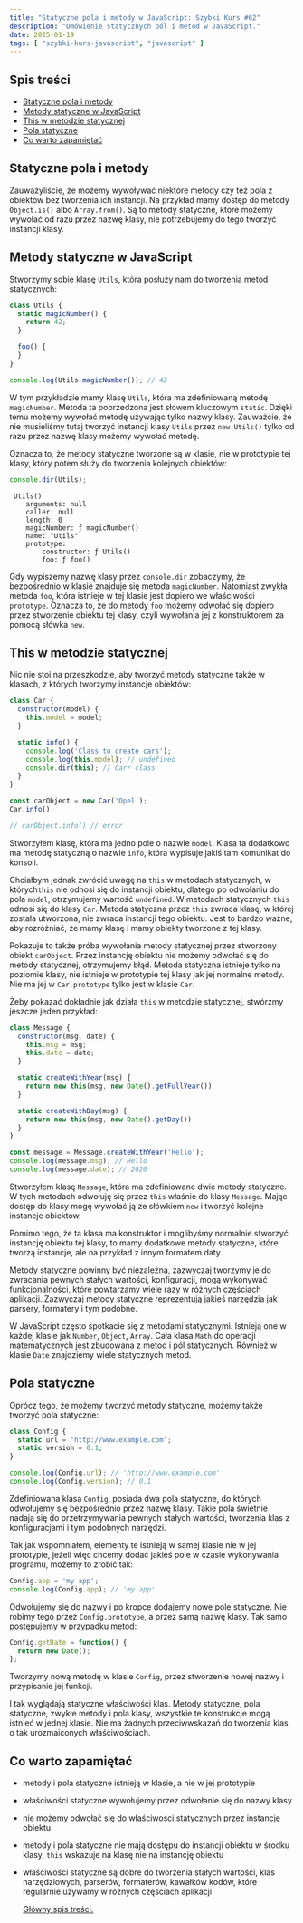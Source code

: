 ```yaml
---
title: "Statyczne pola i metody w JavaScript: Szybki Kurs #62"
description: "Omówienie statycznych pól i metod w JavaScript."
date: 2025-01-19
tags: [ "szybki-kurs-javascript", "javascript" ]
---
```


## Spis treści
* [Statyczne pola i metody](#statyczne-pola-i-metody)
* [Metody statyczne w JavaScript](#metody-statyczne-w-javascript)
* [This w metodzie statycznej](#this-w-metodzie-statycznej)
* [Pola statyczne](#pola-statyczne)
* [Co warto zapamiętać](#co-warto-zapamietac)

## <span id="statyczne-pola-i-metody">Statyczne pola i metody</span>

Zauważyliście, że możemy wywoływać niektóre metody czy też pola z obiektów bez tworzenia ich instancji. Na przykład mamy dostęp do metody `Object.is()` albo `Array.from()`. Są to metody statyczne, które możemy wywołać od razu przez nazwę klasy, nie potrzebujemy do tego tworzyć instancji klasy.

## <span id="metody-statyczne-w-javascript">Metody statyczne w JavaScript</span>

Stworzymy sobie klasę `Utils`, która posłuży nam do tworzenia metod statycznych:

```javascript
class Utils {
  static magicNumber() {
    return 42;
  }

  foo() {
  }
}

console.log(Utils.magicNumber()); // 42
```

W tym przykładzie mamy klasę `Utils`, która ma zdefiniowaną metodę `magicNumber`. Metoda ta poprzedzona jest słowem kluczowym `static`. Dzięki temu możemy wywołać metodę używając tylko nazwy klasy. Zauważcie, że nie musieliśmy tutaj tworzyć instancji klasy `Utils` przez `new Utils()` tylko od razu
przez nazwę klasy możemy wywołać metodę.

Oznacza to, że metody statyczne tworzone są w klasie, nie w prototypie tej klasy, który potem służy do tworzenia kolejnych obiektów:

```javascript
console.dir(Utils);
```

```text
 Utils()
	arguments: null
	caller: null
	length: 0
	magicNumber: ƒ magicNumber()
	name: "Utils"
	prototype:
		constructor: ƒ Utils()
		foo: ƒ foo()
```

Gdy wypiszemy nazwę klasy przez `console.dir` zobaczymy, że bezpośrednio w klasie znajduje się metoda `magicNumber`. Natomiast zwykła metoda `foo`, która istnieje w tej klasie jest dopiero we właściwości `prototype`. Oznacza to, że do metody `foo` możemy odwołać się dopiero przez stworzenie obiektu
tej klasy, czyli wywołania jej z konstruktorem za pomocą słówka `new`.

## <span id="this-w-metodzie-statycznej">This w metodzie statycznej</span>

Nic nie stoi na przeszkodzie, aby tworzyć metody statyczne także w klasach, z których tworzymy instancje obiektów:

```javascript
class Car {
  constructor(model) {
    this.model = model;
  }

  static info() {
    console.log('Class to create cars');
    console.log(this.model); // undefined
    console.dir(this); // Carr class
  }
}

const carObject = new Car('Opel');
Car.info();

// carObject.info() // error
```

Stworzyłem klasę, która ma jedno pole o nazwie `model`. Klasa ta dodatkowo ma metodę statyczną o nazwie `info`, która wypisuje jakiś tam komunikat do konsoli.

Chciałbym jednak zwrócić uwagę na `this` w metodach statycznych, w których`this` nie odnosi się do instancji obiektu, dlatego po odwołaniu do pola `model`, otrzymujemy wartość `undefined`. W metodach statycznych `this` odnosi się do klasy `Car`. Metoda statyczna przez `this` zwraca klasę, w której
została utworzona, nie zwraca instancji tego obiektu. Jest to bardzo ważne, aby rozróżniać, że mamy klasę i mamy obiekty tworzone z tej klasy.

Pokazuje to także próba wywołania metody statycznej przez stworzony obiekt `carObject`. Przez instancję obiektu nie możemy odwołać się do metody statycznej, otrzymujemy błąd. Metoda statyczna istnieje tylko na poziomie klasy, nie istnieje w prototypie tej klasy jak jej normalne metody. Nie ma jej
w `Car.prototype` tylko jest w klasie `Car`.

Żeby pokazać dokładnie jak działa `this` w metodzie statycznej, stwórzmy jeszcze jeden przykład:

```javascript
class Message {
  constructor(msg, date) {
    this.msg = msg;
    this.date = date;
  }

  static createWithYear(msg) {
    return new this(msg, new Date().getFullYear())
  }

  static createWithDay(msg) {
    return new this(msg, new Date().getDay())
  }
}

const message = Message.createWithYear('Hello');
console.log(message.msg); // Hello
console.log(message.date); // 2020
```

Stworzyłem klasę `Message`, która ma zdefiniowane dwie metody statyczne. W tych metodach odwołuję się przez `this`
właśnie do klasy `Message`. Mając dostęp do klasy mogę wywołać ją ze słówkiem `new` i tworzyć kolejne instancje obiektów.

Pomimo tego, że ta klasa ma konstruktor i moglibyśmy normalnie stworzyć instancję obiektu tej klasy, to mamy dodatkowe metody statyczne, które tworzą instancje, ale na przykład z innym formatem daty.

Metody statyczne powinny być niezależna, zazwyczaj tworzymy je do zwracania pewnych stałych wartości, konfiguracji, mogą wykonywać funkcjonalności, które powtarzamy wiele razy w różnych częściach aplikacji. Zazwyczaj metody statyczne reprezentują jakieś narzędzia jak parsery, formatery i tym
podobne.

W JavaScript często spotkacie się z metodami statycznymi. Istnieją one w każdej klasie jak `Number`, `Object`, `Array`. Cała klasa `Math` do operacji matematycznych jest zbudowana z metod i pól statycznych. Również w klasie `Date`
znajdziemy wiele statycznych metod.

## <span id="pola-statyczne">Pola statyczne</span>

Oprócz tego, że możemy tworzyć metody statyczne, możemy także tworzyć pola statyczne:

```javascript
class Config {
  static url = 'http://www.example.com';
  static version = 0.1;
}

console.log(Config.url); // 'http://www.example.com'
console.log(Config.version); // 0.1
```

Zdefiniowana klasa `Config`, posiada dwa pola statyczne, do których odwołujemy się bezpośrednio przez nazwę klasy. Takie pola świetnie nadają się do przetrzymywania pewnych stałych wartości, tworzenia klas z konfiguracjami i tym podobnych narzędzi.

Tak jak wspomniałem, elementy te istnieją w samej klasie nie w jej prototypie, jeżeli więc chcemy dodać jakieś pole w czasie wykonywania programu, możemy to zrobić tak:

```javascript
Config.app = 'my app';
console.log(Config.app); // 'my app'
```

Odwołujemy się do nazwy i po kropce dodajemy nowe pole statyczne. Nie robimy tego przez `Config.prototype`, a przez samą nazwę klasy. Tak samo postępujemy w przypadku metod:

```javascript
Config.getDate = function() {
  return new Date();
};
```

Tworzymy nową metodę w klasie `Config`, przez stworzenie nowej nazwy i przypisanie jej funkcji.

I tak wyglądają statyczne właściwości klas. Metody statyczne, pola statyczne, zwykłe metody i pola klasy, wszystkie te konstrukcje mogą istnieć w jednej klasie. Nie ma żadnych przeciwwskazań do tworzenia klas o tak urozmaiconych właściwościach.

## <span id="co-warto-zapamietac">Co warto zapamiętać</span>

- metody i pola statyczne istnieją w klasie, a nie w jej prototypie
- właściwości statyczne wywołujemy przez odwołanie się do nazwy klasy
- nie możemy odwołać się do właściwości statycznych przez instancję obiektu
- metody i pola statyczne nie mają dostępu do instancji obiektu w środku klasy, `this` wskazuje na klasę nie na instancję obiektu
- właściwości statyczne są dobre do tworzenia stałych wartości, klas narzędziowych, parserów, formaterów, kawałków kodów, które regularnie używamy w różnych częściach aplikacji

  [Główny spis treści.](https://zacznijprogramowac.net/szybki-kurs-javascript/spis-tresci/)